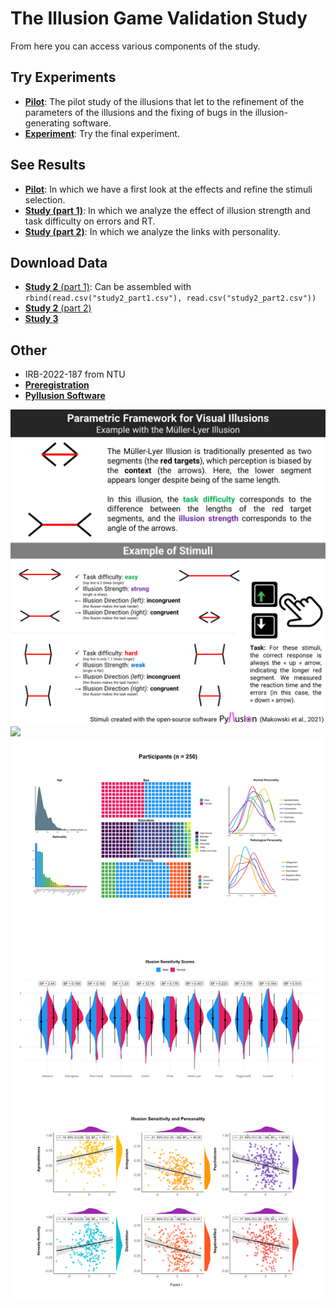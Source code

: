 # The Illusion Game Validation Study

From here you can access various components of the study.

## Try Experiments

<!-- - [**Study 0**](https://realitybending.github.io/IllusionGameValidation/study0/index.html): Study 0 refers to an un-analyzed pilot of the perceptual task without the illusion (only the targets). -->
- [**Pilot**](https://realitybending.github.io/IllusionGameValidation/study1/index.html): The pilot study of the illusions that let to the refinement of the parameters of the illusions and the fixing of bugs in the illusion-generating software.
- [**Experiment**](https://realitybending.github.io/IllusionGameValidation/study2/index.html): Try the final experiment.


## See Results

- [**Pilot**](https://realitybending.github.io/IllusionGameValidation/study1/study1.html): In which we have a first look at the effects and refine the stimuli selection.
- [**Study (part 1)**](https://realitybending.github.io/IllusionGameValidation/study2/study2.html): In which we analyze the effect of illusion strength and task difficulty on errors and RT.
- [**Study (part 2)**](https://realitybending.github.io/IllusionGameValidation/study3/study3.html): In which we analyze the  links with personality.

## Download Data

- [**Study 2** (part 1)](data/study2_part1.csv): Can be assembled with `rbind(read.csv("study2_part1.csv"), read.csv("study2_part2.csv"))`
- [**Study 2** (part 2)](data/study2_part2.csv)
- [**Study 3**](data/study3.csv)

## Other

- IRB-2022-187 from NTU
- [**Preregistration**](https://osf.io/5d6xp)
- [**Pyllusion Software**](https://github.com/RealityBending/Pyllusion)


![](figures/Figure1.png)
![](figures/Figure2.png)
![](figures/Figure3.png)